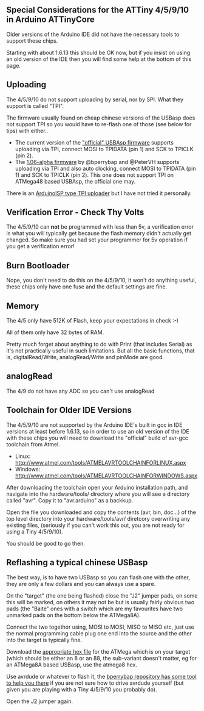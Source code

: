 Special Considerations for the ATTiny 4/5/9/10 in Arduino ATTinyCore
-------------------------------------------------------------------------------

Older versions of the Arduino IDE did not have the necessary tools to support these chips.  

Starting with about 1.6.13 this should be OK now, but if you insist on using an old version of the IDE then you will find some help at the bottom of this page.

## Uploading

The 4/5/9/10 do not support uploading by serial, nor by SPI.  What they support is called "TPI".

The firmware usually found on cheap chinese versions of the USBasp does not support TPI so you would have to re-flash one of those (see below for tips) with either..

  * The current version of the ["official" USBAsp firmware](http://www.fischl.de/usbasp/) supports uploading via TPI, connect MOSI to TPIDATA (pin 1) and SCK to TPICLK (pin 2).
  * The [1.06-alpha firmware](https://github.com/bperrybap/usbasp/tree/1.06-alpha/bin/firmware/usbasp-v1.06-alpha-2016-05-18) by @bperrybap and @PeterVH supports uploading via TPI and also auto clocking, connect MOSI to TPIDATA (pin 1) and SCK to TPICLK (pin 2).  This one does not support TPI on ATMega48 based USBAsp, the official one may.

There is an [ArduinoISP type TPI uploader](http://junkplusarduino.blogspot.co.nz/p/attiny10-resources.html) but I have not tried it personally.

## Verification Error - Check Thy Volts

The 4/5/9/10 can **not** be programmed with less than 5v, a verification error is what you will typically get because the flash memory didn't actually get changed.  So make sure you had set your programmer for 5v operation if you get a verification error!

## Burn Bootloader

Nope, you don't need to do this on the 4/5/9/10, it won't do anything useful, these chips only have one fuse and the default settings are fine.

## Memory

The 4/5 only have 512K of Flash, keep your expectations in check :-)

All of them only have 32 bytes of RAM.

Pretty much forget about anything to do with Print (that includes Serial) as it's not practically useful in such limitations.  But all the basic functions, that is, digitalRead/Write, analogRead/Write and pinMode are good.

## analogRead

The 4/9 do not have any ADC so you can't use analogRead

## Toolchain for Older IDE Versions

The 4/5/9/10 are not supported by the Arduino IDE's built in gcc in IDE versions at least before 1.6.13,
so in order to use an old version of the IDE with these chips you will need to download
the "official" build of avr-gcc toolchain from Atmel.

  * Linux: http://www.atmel.com/tools/ATMELAVRTOOLCHAINFORLINUX.aspx
  * Windows: http://www.atmel.com/tools/ATMELAVRTOOLCHAINFORWINDOWS.aspx


After downloading the toolchain open your Arduino installation path, and navigate into the hardware/tools/ directory where you will see a directory called "avr".  Copy it to "avr.arduino" as a backkup.

Open the file you downloaded and copy the contents  (avr, bin, doc...) of the top level directory into your hardware/tools/avr/ diretcory overwriting any existing files, (seriously if you can't work this out, you are not ready for using a Tiny 4/5/9/10).

You should be good to go then.

## Reflashing a typical chinese USBasp

The best way, is to have two USBasp so you can flash one with the other, they are only a few dollars and you can always use a spare.

On the "target" (the one being flashed) close the "J2" jumper pads, on some this will be marked, on others it may not be but is usually fairly obvious two pads (the "Baite" ones with a switch which are my favourites have two unmarked pads on the bottom below the ATMega8A).

Connect the two togethor using, MOSI to MOSI, MISO to MISO etc, just use the normal programming cable plug one end into the source and the other into the target is typically fine.

Download the [appropriate hex file](https://github.com/bperrybap/usbasp/tree/1.06-alpha/bin/firmware/usbasp-v1.06-alpha-2016-05-18) for the ATMega which is on your target (which should be either an 8 or an 88, the sub-variant doesn't matter, eg for an ATMega8A based USBasp, use the atmega8 hex.

Use avrdude or whatever to flash it, the [bperrybap repository has some tool to help you there](https://github.com/bperrybap/usbasp/tree/1.06-alpha/bin/firmware) if you are not sure how to drive avrdude yourself (but given you are playing with a Tiny 4/5/9/10 you probably do).

Open the J2 jumper again.
